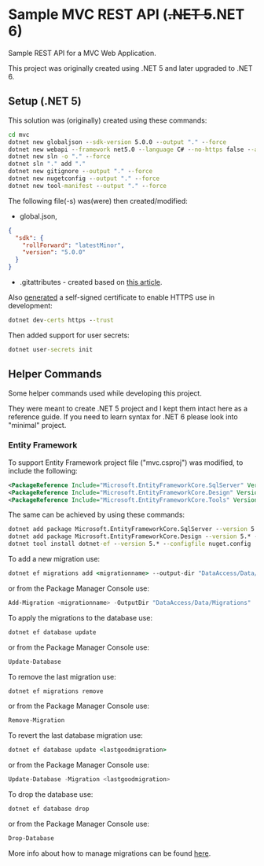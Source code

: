 # Sample MVC REST API (~~.NET 5~~.NET 6)

Sample REST API for a MVC Web Application.

This project was originally created using .NET 5 and later upgraded to .NET 6.

## Setup (.NET 5)

This solution was (originally) created using these commands:

```cmd
cd mvc
dotnet new globaljson --sdk-version 5.0.0 --output "." --force
dotnet new webapi --framework net5.0 --language C# --no-https false --auth None --output "." --force
dotnet new sln -o "." --force
dotnet sln "." add "."
dotnet new gitignore --output "." --force
dotnet new nugetconfig --output "." --force
dotnet new tool-manifest --output "." --force
```

The following file(-s) was(were) then created/modified:

- global.json,

```json
{
  "sdk": {
    "rollForward": "latestMinor",
    "version": "5.0.0"
  }
}
```

- .gitattributes - created based on [this article](https://rehansaeed.com/gitattributes-best-practices/).

Also [generated](https://docs.microsoft.com/en-us/dotnet/core/tools/dotnet-dev-certs) a self-signed certificate to enable HTTPS use in development:

```cmd
dotnet dev-certs https --trust
```

Then added support for user secrets:

```cmd
dotnet user-secrets init
```

## Helper Commands

Some helper commands used while developing this project.

They were meant to create .NET 5 project and I kept them intact here as a reference guide. If you need to learn syntax for .NET 6 please look into "minimal" project.

### Entity Framework

To support Entity Framework project file ("mvc.csproj") was modified, to include the following:

```xml
<PackageReference Include="Microsoft.EntityFrameworkCore.SqlServer" Version="5.*" Condition="'$(TargetFramework)' == 'net5.0'" />
<PackageReference Include="Microsoft.EntityFrameworkCore.Design" Version="5.*" Condition="'$(TargetFramework)' == 'net5.0'" />
<PackageReference Include="Microsoft.EntityFrameworkCore.Tools" Version="5.*" Condition="'$(TargetFramework)' == 'net5.0'" />
```

The same can be achieved by using these commands:

```cmd
dotnet add package Microsoft.EntityFrameworkCore.SqlServer --version 5.* --framework net5.0
dotnet add package Microsoft.EntityFrameworkCore.Design --version 5.* --framework net5.0
dotnet tool install dotnet-ef --version 5.* --configfile nuget.config
```

To add a new migration use:

```cmd
dotnet ef migrations add <migrationname> --output-dir "DataAccess/Data/Migrations"
```

or from the Package Manager Console use:

```powershell
Add-Migration <migrationname> -OutputDir "DataAccess/Data/Migrations"
```

To apply the migrations to the database use:

```cmd
dotnet ef database update
```

or from the Package Manager Console use:

```powershell
Update-Database
```

To remove the last migration use:

```cmd
dotnet ef migrations remove
```

or from the Package Manager Console use:

```powershell
Remove-Migration
```

To revert the last database migration use:

```cmd
dotnet ef database update <lastgoodmigration>
```

or from the Package Manager Console use:

```powershell
Update-Database -Migration <lastgoodmigration>
```

To drop the database use:

```cmd
dotnet ef database drop
```

or from the Package Manager Console use:

```powershell
Drop-Database
```

More info about how to manage migrations can be found [here](https://docs.microsoft.com/en-us/ef/core/managing-schemas/migrations/managing?tabs=dotnet-core-cli).
